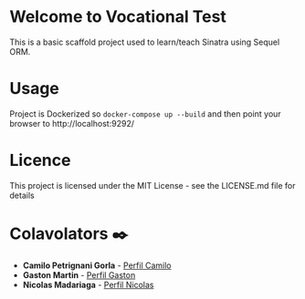 # Welcome to Vocational Test

This is a basic scaffold project used to learn/teach Sinatra using Sequel ORM.

# Usage

Project is Dockerized so `docker-compose up --build` and then point your browser to http://localhost:9292/

# Licence

This project is licensed under the MIT License - see the LICENSE.md file for details

# Colavolators ✒️

* **Camilo Petrignani Gorla** - [Perfil Camilo](https://github.com/camilo-pg)
* **Gaston Martin** - [Perfil Gaston](https://github.com/Gaaston12)
* **Nicolas Madariaga** - [Perfil Nicolas](https://github.com/NicoMadariaga)
